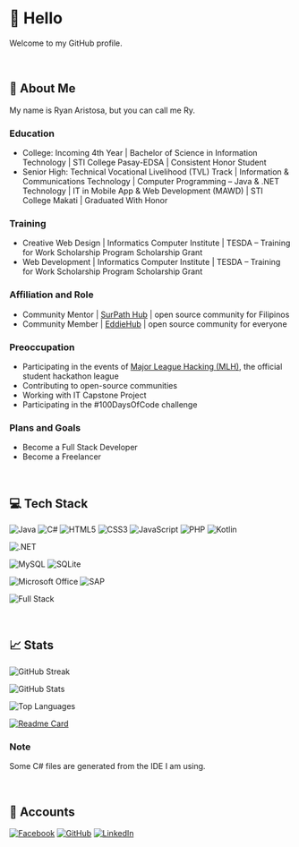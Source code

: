 # 👋 Hello

Welcome to my GitHub profile.

<br>

## 📙 About Me

My name is Ryan Aristosa, but you can call me Ry.

### Education

- College: Incoming 4th Year | Bachelor of Science in Information Technology | STI College Pasay-EDSA | Consistent Honor Student
- Senior High: Technical Vocational Livelihood (TVL) Track | Information & Communications Technology | Computer Programming – Java & .NET Technology | IT in Mobile App & Web Development (MAWD) | STI College Makati | Graduated With Honor

### Training

- Creative Web Design | Informatics Computer Institute | TESDA – Training for Work Scholarship Program Scholarship Grant
- Web Development | Informatics Computer Institute | TESDA – Training for Work Scholarship Program Scholarship Grant

### Affiliation and Role

- Community Mentor | <a href="https://github.com/SurPathHub">SurPath Hub</a> | open source community for Filipinos
- Community Member | <a href="https://github.com/EddieHubCommunity">EddieHub</a> | open source community for everyone

### Preoccupation

- Participating in the events of <a href="https://mlh.io/">Major League Hacking (MLH)</a>, the official student hackathon league
- Contributing to open-source communities
- Working with IT Capstone Project
- Participating in the #100DaysOfCode challenge

<!--It is a very wonderful experience to meet various persons with the same interests and goals as me, as well as to explore and learn with them.-->

<!--### Motto

- 👍 Work smarter, not harder
- ✔️💯 Work smarter, **and** harder-->

### Plans and Goals

- Become a Full Stack Developer
- Become a Freelancer

<!--### Additional

Exploring motivates me in various ways. That is why I seek to learn something whenever I have the opportunity. And since I have a great sense of responsibility, I always tend to make a progress everyday, or every other day. However, I make sure to implement work-life balance in order for me to have rest, personal, and leisure time, and to take care of my health.-->

<br>

## 💻 Tech Stack

![Java](https://img.shields.io/badge/java-007396?style=for-the-badge&logo=java&logoColor=white)
![C#](https://img.shields.io/badge/c_sharp-239120?style=for-the-badge&logo=csharp&logoColor=white)
![HTML5](https://img.shields.io/badge/html5-E34F26?style=for-the-badge&logo=html5&logoColor=white)
![CSS3](https://img.shields.io/badge/css3-1572B6?style=for-the-badge&logo=css3&logoColor=white)
![JavaScript](https://img.shields.io/badge/javascript-F7DF1E?style=for-the-badge&logo=javascript&logoColor=black)
![PHP](https://img.shields.io/badge/php-777BB4?style=for-the-badge&logo=php&logoColor=white)
![Kotlin](https://img.shields.io/badge/kotlin-0095D5?style=for-the-badge&logo=kotlin&logoColor=white)

![.NET](https://img.shields.io/badge/.net-512BD4?style=for-the-badge&logo=dotnet&logoColor=white)

![MySQL](https://img.shields.io/badge/mysql-4479A1?style=for-the-badge&logo=mysql&logoColor=white)
![SQLite](https://img.shields.io/badge/sqlite-003B57?style=for-the-badge&logo=sqlite&logoColor=white)

![Microsoft Office](https://img.shields.io/badge/microsoft_office-D83B01?style=for-the-badge&logo=microsoftoffice&logoColor=white)
![SAP](https://img.shields.io/badge/sap-0FAAFF?style=for-the-badge&logo=sap&logoColor=white)

![Full Stack](https://img.shields.io/badge/full_stack-wamp-AAAAAA?style=for-the-badge)

<br>

## 📈 Stats

![GitHub Streak](https://github-readme-streak-stats.herokuapp.com/?user=rynrsts&theme=react)

![GitHub Stats](https://github-readme-stats.vercel.app/api?username=rynrsts&theme=react)

![Top Languages](https://github-readme-stats.vercel.app/api/top-langs/?username=rynrsts&layout=compact&theme=react)

[![Readme Card](https://github-readme-stats.vercel.app/api/pin/?username=rynrsts&show_owner=rynrsts&repo=Programs&theme=react)](https://github.com/rynrsts/Programs)

### Note

Some C# files are generated from the IDE I am using.

<br>

## 📱 Accounts

[![Facebook](https://img.shields.io/badge/facebook-1877F2?style=for-the-badge&logo=facebook&logoColor=white)](https://web.facebook.com/rynrsts)
[![GitHub](https://img.shields.io/badge/github-181717?style=for-the-badge&logo=github&logoColor=white)](https://github.com/rynrsts)
[![LinkedIn](https://img.shields.io/badge/linkedin-0A66C2?style=for-the-badge&logo=linkedin&logoColor=white)](https://www.linkedin.com/in/ryan-aristosa-a5a869216)

